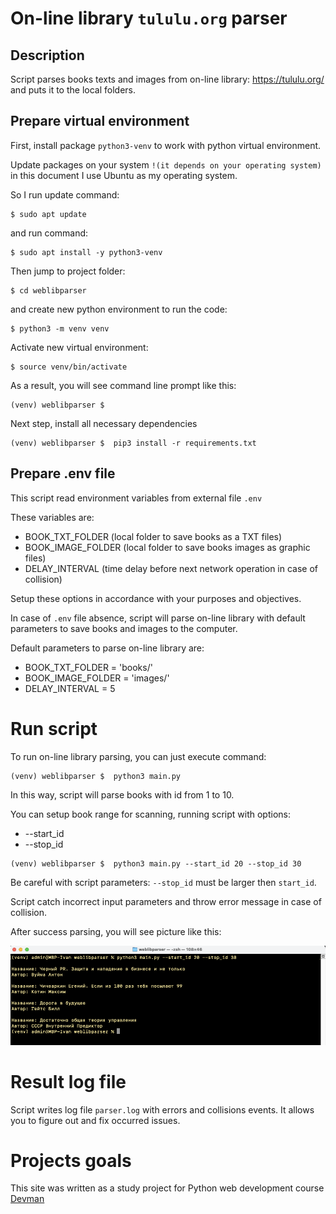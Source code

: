 # On-line library `tululu.org` parser

## Description

Script parses books texts and images from on-line library: https://tululu.org/ and puts it to the local folders.

## Prepare virtual environment

First, install package `python3-venv` to work with python virtual environment.

Update packages on your system `!(it depends on your operating system)`
in this document I use Ubuntu as my operating system. 

So I run update command:

```console
$ sudo apt update
```

and run command:

```console
$ sudo apt install -y python3-venv
```

Then jump to project folder:

```console
$ cd weblibparser
```

and create new python environment to run the code:
```console
$ python3 -m venv venv
```

Activate new virtual environment:

```console
$ source venv/bin/activate
```

As a result, you will see command line prompt like this:

```console
(venv) weblibparser $
```

Next step, install all necessary dependencies

```console
(venv) weblibparser $  pip3 install -r requirements.txt
```


## Prepare .env file

This script read environment variables from external file `.env`

These variables are:

- BOOK_TXT_FOLDER  (local folder to save books as a TXT files)
- BOOK_IMAGE_FOLDER (local folder to save books images as graphic files)
- DELAY_INTERVAL (time delay before next network operation in case of collision)

Setup these options in accordance with your purposes and objectives.

In case of `.env` file absence, script will parse on-line library with default parameters to save books and images to the computer.

Default parameters to parse on-line library are:

- BOOK_TXT_FOLDER = 'books/'
- BOOK_IMAGE_FOLDER = 'images/'
- DELAY_INTERVAL = 5

# Run script

To run on-line library parsing, you can just execute command:

```console
(venv) weblibparser $  python3 main.py
```

In this way, script will parse books with id from 1 to 10.

You can setup book range for scanning, running script with options:
- --start_id
- --stop_id  


```console
(venv) weblibparser $  python3 main.py --start_id 20 --stop_id 30      
```

Be careful with script parameters: `--stop_id` must be larger then `start_id`.

Script catch incorrect input parameters and throw error message in case of collision.

After success parsing, you will see picture like this:

![Скриншот](screenshots/parse.png)


# Result log file

Script writes log file `parser.log` with errors and collisions events. It allows you to figure out and fix occurred issues. 

# Projects goals

This site was written as a study project for Python web development course [Devman](https://dvmn.org)
